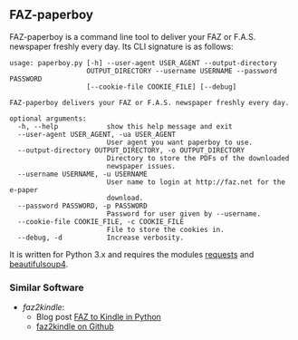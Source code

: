## FAZ-paperboy

FAZ-paperboy is a command line tool to deliver your FAZ or F.A.S.
newspaper freshly every day. Its CLI signature is as follows:

    usage: paperboy.py [-h] --user-agent USER_AGENT --output-directory
                       OUTPUT_DIRECTORY --username USERNAME --password PASSWORD
                       [--cookie-file COOKIE_FILE] [--debug]
    
    FAZ-paperboy delivers your FAZ or F.A.S. newspaper freshly every day.
    
    optional arguments:
      -h, --help            show this help message and exit
      --user-agent USER_AGENT, -ua USER_AGENT
                            User agent you want paperboy to use.
      --output-directory OUTPUT_DIRECTORY, -o OUTPUT_DIRECTORY
                            Directory to store the PDFs of the downloaded
                            newspaper issues.
      --username USERNAME, -u USERNAME
                            User name to login at http://faz.net for the e-paper
                            download.
      --password PASSWORD, -p PASSWORD
                            Password for user given by --username.
      --cookie-file COOKIE_FILE, -c COOKIE_FILE
                            File to store the cookies in.
      --debug, -d           Increase verbosity.

It is written for Python 3.x and requires the modules
[requests](https://pypi.python.org/pypi/requests/) and
[beautifulsoup4](https://pypi.python.org/pypi/beautifulsoup4/).

### Similar Software

* *faz2kindle*:
  * Blog post [FAZ to Kindle in Python](http://www.peterhofmann.me/2013/11/faz-to-kindle-in-python/)
  * [faz2kindle on Github](https://github.com/peteh/faz2kindle)

